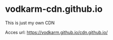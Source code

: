 # vodkarm-cdn.github.io

This is just my own CDN

Acces url: https://vodkarm.github.io/cdn.github.io/
